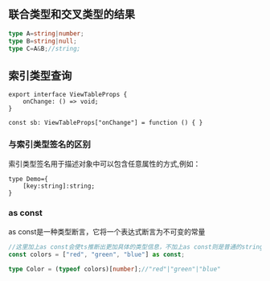 ## 联合类型和交叉类型的结果
```typescript
type A=string|number;
type B=string|null;
type C=A&B;//string;
```
## 索引类型查询
```typescrpt
export interface ViewTableProps {
	onChange: () => void;
}

const sb: ViewTableProps["onChange"] = function () { }
```
### 与索引类型签名的区别
索引类型签名用于描述对象中可以包含任意属性的方式,例如：
```
type Demo={
    [key:string]:string;
}
```
### as const
as const是一种类型断言，它将一个表达式断言为不可变的常量
```typescript
//这里加上as const会使ts推断出更加具体的类型信息，不加上as const则是普通的string类型
const colors = ["red", "green", "blue"] as const;

type Color = (typeof colors)[number];//"red"|"green"|"blue"

```
